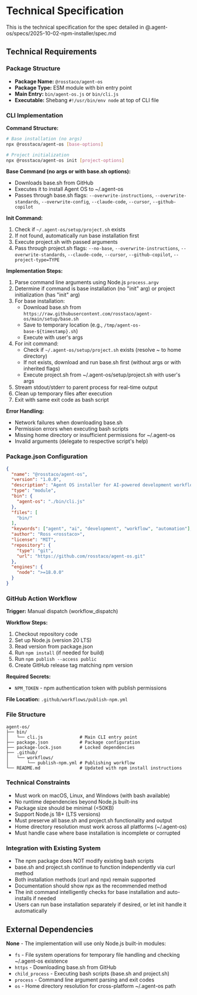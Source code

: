 # Technical Specification

This is the technical specification for the spec detailed in @.agent-os/specs/2025-10-02-npm-installer/spec.md

## Technical Requirements

### Package Structure

- **Package Name:** `@rosstaco/agent-os`
- **Package Type:** ESM module with bin entry point
- **Main Entry:** `bin/agent-os.js` or `bin/cli.js`
- **Executable:** Shebang `#!/usr/bin/env node` at top of CLI file

### CLI Implementation

**Command Structure:**
```bash
# Base installation (no args)
npx @rosstaco/agent-os [base-options]

# Project initialization
npx @rosstaco/agent-os init [project-options]
```

**Base Command (no args or with base.sh options):**
- Downloads base.sh from GitHub
- Executes it to install Agent OS to ~/.agent-os
- Passes through base.sh flags: `--overwrite-instructions`, `--overwrite-standards`, `--overwrite-config`, `--claude-code`, `--cursor`, `--github-copilot`

**Init Command:**
1. Check if `~/.agent-os/setup/project.sh` exists
2. If not found, automatically run base installation first
3. Execute project.sh with passed arguments
4. Pass through project.sh flags: `--no-base`, `--overwrite-instructions`, `--overwrite-standards`, `--claude-code`, `--cursor`, `--github-copilot`, `--project-type=TYPE`

**Implementation Steps:**
1. Parse command line arguments using Node.js `process.argv`
2. Determine if command is base installation (no "init" arg) or project initialization (has "init" arg)
3. For base installation:
   - Download base.sh from `https://raw.githubusercontent.com/rosstaco/agent-os/main/setup/base.sh`
   - Save to temporary location (e.g., `/tmp/agent-os-base-${timestamp}.sh`)
   - Execute with user's args
4. For init command:
   - Check if `~/.agent-os/setup/project.sh` exists (resolve ~ to home directory)
   - If not exists, download and run base.sh first (without args or with inherited flags)
   - Execute project.sh from ~/.agent-os/setup/project.sh with user's args
5. Stream stdout/stderr to parent process for real-time output
6. Clean up temporary files after execution
7. Exit with same exit code as bash script

**Error Handling:**
- Network failures when downloading base.sh
- Permission errors when executing bash scripts
- Missing home directory or insufficient permissions for ~/.agent-os
- Invalid arguments (delegate to respective script's help)

### Package.json Configuration

```json
{
  "name": "@rosstaco/agent-os",
  "version": "1.0.0",
  "description": "Agent OS installer for AI-powered development workflows",
  "type": "module",
  "bin": {
    "agent-os": "./bin/cli.js"
  },
  "files": [
    "bin/"
  ],
  "keywords": ["agent", "ai", "development", "workflow", "automation"],
  "author": "Ross <rosstaco>",
  "license": "MIT",
  "repository": {
    "type": "git",
    "url": "https://github.com/rosstaco/agent-os.git"
  },
  "engines": {
    "node": ">=18.0.0"
  }
}
```

### GitHub Action Workflow

**Trigger:** Manual dispatch (workflow_dispatch)

**Workflow Steps:**
1. Checkout repository code
2. Set up Node.js (version 20 LTS)
3. Read version from package.json
4. Run `npm install` (if needed for build)
5. Run `npm publish --access public`
6. Create GitHub release tag matching npm version

**Required Secrets:**
- `NPM_TOKEN` - npm authentication token with publish permissions

**File Location:** `.github/workflows/publish-npm.yml`

### File Structure

```
agent-os/
├── bin/
│   └── cli.js              # Main CLI entry point
├── package.json            # Package configuration
├── package-lock.json       # Locked dependencies
├── .github/
│   └── workflows/
│       └── publish-npm.yml # Publishing workflow
└── README.md               # Updated with npm install instructions
```

### Technical Constraints

- Must work on macOS, Linux, and Windows (with bash available)
- No runtime dependencies beyond Node.js built-ins
- Package size should be minimal (<50KB)
- Support Node.js 18+ (LTS versions)
- Must preserve all base.sh and project.sh functionality and output
- Home directory resolution must work across all platforms (~/.agent-os)
- Must handle case where base installation is incomplete or corrupted

### Integration with Existing System

- The npm package does NOT modify existing bash scripts
- base.sh and project.sh continue to function independently via curl method
- Both installation methods (curl and npx) remain supported
- Documentation should show npx as the recommended method
- The init command intelligently checks for base installation and auto-installs if needed
- Users can run base installation separately if desired, or let init handle it automatically

## External Dependencies

**None** - The implementation will use only Node.js built-in modules:
- `fs` - File system operations for temporary file handling and checking ~/.agent-os existence
- `https` - Downloading base.sh from GitHub
- `child_process` - Executing bash scripts (base.sh and project.sh)
- `process` - Command line argument parsing and exit codes
- `os` - Home directory resolution for cross-platform ~/.agent-os path
